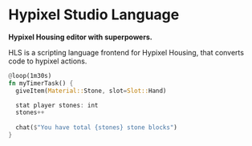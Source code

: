 # Hypixel Studio Language

<strong>Hypixel Housing editor with superpowers.</strong>

HLS is a scripting language frontend for Hypixel Housing, that converts code to hypixel actions.

```rust
@loop(1m30s)
fn myTimerTask() {
  giveItem(Material::Stone, slot=Slot::Hand)

  stat player stones: int
  stones++
  
  chat($"You have total {stones} stone blocks")
}
```
